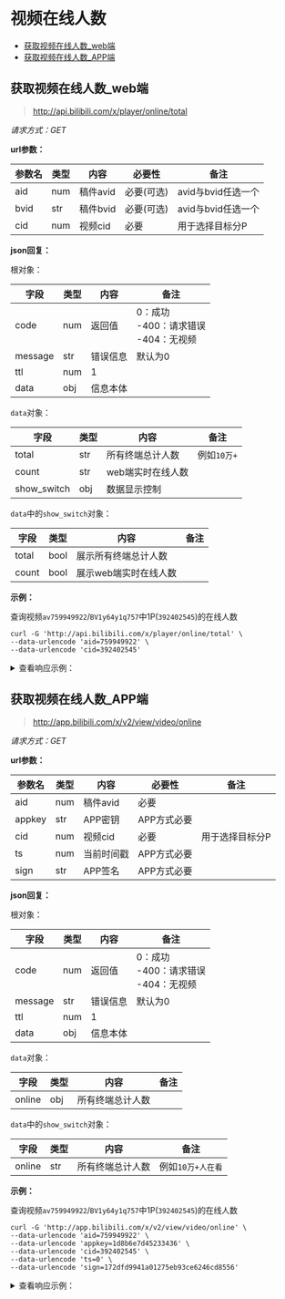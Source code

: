 # 视频在线人数

- [获取视频在线人数_web端](#获取视频在线人数_web端)
- [获取视频在线人数_APP端](#获取视频在线人数_APP端)

## 获取视频在线人数_web端

> http://api.bilibili.com/x/player/online/total

*请求方式：GET*

**url参数：**

| 参数名  | 类型  | 内容     | 必要性    | 备注            |
|------|-----|--------|--------|---------------|
| aid  | num | 稿件avid | 必要(可选) | avid与bvid任选一个 |
| bvid | str | 稿件bvid | 必要(可选) | avid与bvid任选一个 |
| cid  | num | 视频cid  | 必要     | 用于选择目标分P      |

**json回复：**

根对象：

| 字段      | 类型  | 内容   | 备注                                |
|---------|-----|------|-----------------------------------|
| code    | num | 返回值  | 0：成功<br />-400：请求错误<br />-404：无视频 |
| message | str | 错误信息 | 默认为0                              |
| ttl     | num | 1    |                                   |
| data    | obj | 信息本体 |                                   |

`data`对象：

| 字段          | 类型  | 内容         | 备注       |
|-------------|-----|------------|----------|
| total       | str | 所有终端总计人数   | 例如`10万+` |
| count       | str | web端实时在线人数 |          |
| show_switch | obj | 数据显示控制     |          |

`data`中的`show_switch`对象：

| 字段    | 类型   | 内容           | 备注  |
|-------|------|--------------|-----|
| total | bool | 展示所有终端总计人数   |     |
| count | bool | 展示web端实时在线人数 |     |

**示例：**

查询视频`av759949922`/`BV1y64y1q757`中1P(`392402545`)的在线人数

```shell
curl -G 'http://api.bilibili.com/x/player/online/total' \
--data-urlencode 'aid=759949922' \
--data-urlencode 'cid=392402545'
```

<details>
<summary>查看响应示例：</summary>

```json
{
    "code": 0,
    "message": "0",
    "ttl": 1,
    "data": {
        "total": "9.4万+",
        "count": "50953",
        "show_switch": {
            "total": true,
            "count": true
        }
    }
}
```

</details>

## 获取视频在线人数_APP端

> http://app.bilibili.com/x/v2/view/video/online

*请求方式：GET*

**url参数：**

| 参数名    | 类型  | 内容     | 必要性     | 备注       |
|--------|-----|--------|---------|----------|
| aid    | num | 稿件avid | 必要      |          |
| appkey | str | APP密钥  | APP方式必要 |          |
| cid    | num | 视频cid  | 必要      | 用于选择目标分P |
| ts     | num | 当前时间戳  | APP方式必要 |          |
| sign   | str | APP签名  | APP方式必要 |          |

**json回复：**

根对象：

| 字段      | 类型  | 内容   | 备注                                |
|---------|-----|------|-----------------------------------|
| code    | num | 返回值  | 0：成功<br />-400：请求错误<br />-404：无视频 |
| message | str | 错误信息 | 默认为0                              |
| ttl     | num | 1    |                                   |
| data    | obj | 信息本体 |                                   |

`data`对象：

| 字段     | 类型  | 内容       | 备注  |
|--------|-----|----------|-----|
| online | obj | 所有终端总计人数 |     |

`data`中的`show_switch`对象：

| 字段     | 类型  | 内容       | 备注          |
|--------|-----|----------|-------------|
| online | str | 所有终端总计人数 | 例如`10万+人在看` |

**示例：**

查询视频`av759949922`/`BV1y64y1q757`中1P(`392402545`)的在线人数

```shell
curl -G 'http://app.bilibili.com/x/v2/view/video/online' \
--data-urlencode 'aid=759949922' \
--data-urlencode 'appkey=1d8b6e7d45233436' \
--data-urlencode 'cid=392402545' \
--data-urlencode 'ts=0' \
--data-urlencode 'sign=172dfd9941a01275eb93ce6246cd8556'
```

<details>
<summary>查看响应示例：</summary>


```json
{
    "code": 0,
    "message": "0",
    "ttl": 1,
    "data": {
        "online": {
            "total_text": "8.8万+人在看"
        }
    }
}
```

</details>